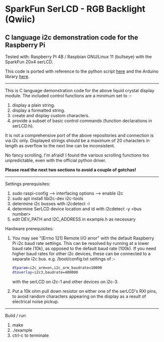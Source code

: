 # SparkFun SerLCD - RGB Backlight (Qwiic)

## C language i2c demonstration code for the Raspberry Pi

Tested with: Raspberry Pi 4B / Raspbian GNU/Linux 11 (bullseye) with the SparkFun 20x4 serLCD.

This code is ported with reference to the python script [here](https://github.com/shigeru-kawaguchi/Python-SparkFun-SerLCD) and the Arduino library [here](https://github.com/sparkfun/SparkFun_SerLCD_Arduino_Library).

---
This is C language demonstration code for the above liquid crystal display module. The included control functions are a minimum set to :-

1. display a plain string.
2. display a formatted string.
3. create and display custom characters.
4. provide a subset of basic control commands (function declarations in serLCD.h).

It is not a comprehensive port of the above repositories and connection is via i2c only. Displayed strings should be a maximum of 20 characters in length as overflow to the next line can be inconsistent.

No fancy scrolling, I'm afraid! I found the various scrolling functions too unpredictable, even with the official python driver.

__Please read the next two sections to avoid a couple of gotchas!__

---
Settings prerequisites:

1. sudo raspi-config --> interfacing options --> enable i2c
2. sudo apt install libi2c-dev i2c-tools
3. determine i2c busses with i2cdetect -l
4. determine SerLCD device location and id with i2cdetect -y \<bus number\>
5. edit DEV_PATH and I2C_ADDRESS in example.h as necessary

Hardware prerequisites:

1. You may see "[Errno 121] Remote I/O error" with the default Raspberry Pi i2c baud rate settings. This can be resolved by running at a lower baud rate (10k), as opposed to the default baud rate (100k). If you need higher baud rates for other i2c devices, these can be connected to a separate i2c bus. e.g. /boot/config.txt settings of :-

    ```bash
    dtparam=i2c_arm=on,i2c_arm_baudrate=10000
    dtoverlay=i2c3,baudrate=400000
    ```

    with the serLCD on i2c-1 and other devices on i2c-3.
2. Put a 10k ohm pull down resistor on either one of the serLCD's RXI pins, to avoid random characters appearing on the display as a result of electrical noise pickup.

---
Build / run

1. make
2. ./example
3. ctrl-c to terminate
